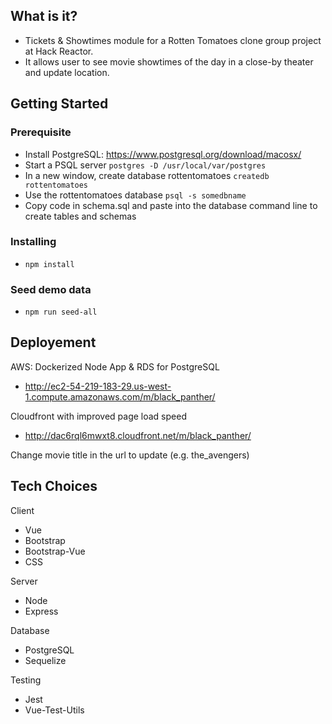## What is it?
- Tickets & Showtimes module for a Rotten Tomatoes clone group project at Hack Reactor.
- It allows user to see movie showtimes of the day in a close-by theater and update location.

## Getting Started
### Prerequisite
- Install PostgreSQL:
https://www.postgresql.org/download/macosx/
- Start a PSQL server
```postgres -D /usr/local/var/postgres```
- In a new window, create database rottentomatoes
```createdb rottentomatoes```
- Use the rottentomatoes database
```psql -s somedbname```
- Copy code in schema.sql and paste into the database command line to create tables and schemas
### Installing
- ```npm install```
### Seed demo data
- ```npm run seed-all```

## Deployement
AWS: Dockerized Node App & RDS for PostgreSQL
- http://ec2-54-219-183-29.us-west-1.compute.amazonaws.com/m/black_panther/

Cloudfront with improved page load speed
- http://dac6rql6mwxt8.cloudfront.net/m/black_panther/

Change movie title in the url to update (e.g. the_avengers)

## Tech Choices
Client
- Vue
- Bootstrap
- Bootstrap-Vue
- CSS
	
Server
- Node
- Express

Database
- PostgreSQL
- Sequelize

Testing
- Jest
- Vue-Test-Utils

	


